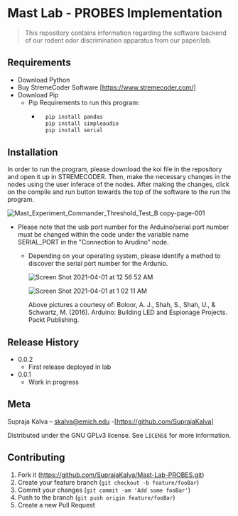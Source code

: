 
# Mast Lab - PROBES Implementation 
> This repository contains information regarding the software backend of our rodent odor discrimination apparatus from our paper/lab.

## Requirements

- Download Python
- Buy StremeCoder Software [https://www.stremecoder.com/]
- Download Pip
  - Pip Requirements to run this program:
    - ```sh
        pip install pandas
        pip install simpleaudio
        pip install serial
      ``` 

## Installation

In order to run the program, please download the koi file in the repository and open it up in STREMECODER. Then, make the necessary changes in the nodes using the user inferace of the nodes. After making the changes, click on the compile and run button towards the top of the software to the run the program. 

![Mast_Experiment_Commander_Threshold_Test_B copy-page-001](https://user-images.githubusercontent.com/17326018/113245811-b2066000-9285-11eb-9982-2ef55fdcb56a.jpg)

- Please note that the usb port number for the Arduino/serial port number must be changed within the code under the variable name SERIAL_PORT in the "Connection to Arudino" node.
  - Depending on your operating system, please identify a method to discover the serial port number for the Ardunio.

    ![Screen Shot 2021-04-01 at 12 56 52 AM](https://user-images.githubusercontent.com/17326018/113245835-c185a900-9285-11eb-80ca-790ac62fa5ac.png)
    
    ![Screen Shot 2021-04-01 at 1 02 11 AM](https://user-images.githubusercontent.com/17326018/113245910-ebd76680-9285-11eb-8269-a745a0c74e5d.png)
 
    Above pictures a courtesy of: Boloor, A. J., Shah, S., Shah, U., & Schwartz, M. (2016). Arduino: Building LED and Espionage Projects. Packt Publishing.


## Release History

* 0.0.2
    * First release deployed in lab
* 0.0.1
    * Work in progress

## Meta

Supraja Kalva – skalva@emich.edu -[https://github.com/SuprajaKalva]

Distributed under the GNU GPLv3 license. See ``LICENSE`` for more information.


## Contributing

1. Fork it (<https://github.com/SuprajaKalva/Mast-Lab-PROBES.git>)
2. Create your feature branch (`git checkout -b feature/fooBar`)
3. Commit your changes (`git commit -am 'Add some fooBar'`)
4. Push to the branch (`git push origin feature/fooBar`)
5. Create a new Pull Request
